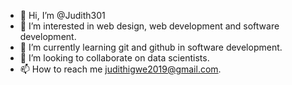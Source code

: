 - 👋 Hi, I’m @Judith301
- 👀 I’m interested in web design, web development and software development.
- 🌱 I’m currently learning git and github in software development.
- 💞️ I’m looking to collaborate on data scientists.
- 📫 How to reach me judithigwe2019@gmail.com.

<!---
Judith301/Judith301 is a ✨ special ✨ repository because its `README.md` (this file) appears on your GitHub profile.
You can click the Preview link to take a look at your changes.
--->
